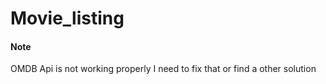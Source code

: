 # Movie_listing

#### Note 
OMDB Api is not working properly 
I need to fix that or find a other solution
